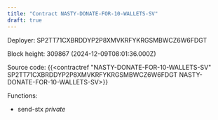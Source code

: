 ```yaml
---
title: "Contract NASTY-DONATE-FOR-10-WALLETS-SV"
draft: true
---
```

Deployer: SP2TT71CXBRDDYP2P8XMVKRFYKRGSMBWCZ6W6FDGT


 



Block height: 309867 (2024-12-09T08:01:36.000Z)

Source code: {{<contractref "NASTY-DONATE-FOR-10-WALLETS-SV" SP2TT71CXBRDDYP2P8XMVKRFYKRGSMBWCZ6W6FDGT NASTY-DONATE-FOR-10-WALLETS-SV>}}

Functions:

* send-stx _private_
